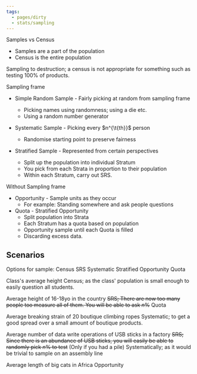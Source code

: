 ```yaml
---
tags:
  - pages/dirty
  - stats/sampling
---
```


Samples vs Census
- Samples are a part of the population
- Census is the entire population

Sampling to destruction; a census is not appropriate for something such as testing 100% of products.

Sampling frame
- Simple Random Sample - Fairly picking at random from sampling frame
	- Picking names using randomness; using a die etc.
	- Using a random number generator

- Systematic Sample - Picking every $n^{\t{th}}$ person
	- Randomise starting point to preserve fairness

- Stratified Sample - Represented from certain perspectives
	- Split up the population into individual Stratum
	- You pick from each Strata in proportion to their population
	- Within each Stratum, carry out SRS.

Without Sampling frame
- Opportunity - Sample units as they occur
	- For example: Standing somewhere and ask people questions
- Quota - Stratified Opportunity
	- Split population into Strata
	- Each Stratum has a quota based on population
	- Opportunity sample until each Quota is filled
	- Discarding excess data.

## Scenarios

Options for sample:
	Census
	SRS
	Systematic
	Stratified
	Opportunity
	Quota

Class's average height
	Census; as the class' population is small enough to easily question all students.

Average height of 16-18yo in the country
	~~SRS; There are now too many people too measure all of them. You will be able to ask $n\%$~~
	Quota

Average breaking strain of 20 boutique climbing ropes
	Systematic; to get a good spread over a small amount of boutique products.

Average number of data write operations of USB sticks in a factory
	~~SRS; Since there is an abundance of USB sticks, you will easily be able to randomly pick $n\%$ to test~~ (Only if you had a pile)
	Systematically; as it would be trivial to sample on an assembly line

Average length of big cats in Africa
	Opportunity

